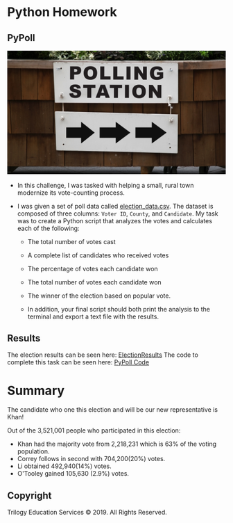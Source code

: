 # Python Homework

## PyPoll

![Vote-Counting](Images/Vote_counting.png)

* In this challenge, I was tasked with helping a small, rural town modernize its vote-counting process. 

* I was given a set of poll data called [election_data.csv](PyPoll/Resources/election_data.csv). The dataset is composed of three columns: `Voter ID`, `County`, and `Candidate`. My task was to create a Python script that analyzes the votes and calculates each of the following:

  * The total number of votes cast

  * A complete list of candidates who received votes

  * The percentage of votes each candidate won

  * The total number of votes each candidate won

  * The winner of the election based on popular vote.

  * In addition, your final script should both print the analysis to the terminal and export a text file with the results.


## Results

The election results can be seen here: [ElectionResults](PyPoll/ElectionResults.txt)
The code to complete this task can be seen here: [PyPoll Code](PyPoll/PyPoll_Complete.py)

# Summary

The candidate who one this election and will be our new representative is Khan!

Out of the 3,521,001 people who participated in this election:
  * Khan had the majority vote from 2,218,231 which is 63% of the voting population. 
  * Correy follows in second with 704,200(20%) votes.
  * Li obtained 492,940(14%) votes.
  * O'Tooley gained 105,630 (2.9%) votes.

## Copyright

Trilogy Education Services © 2019. All Rights Reserved.
